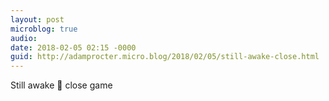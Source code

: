 ```yaml
---
layout: post
microblog: true
audio: 
date: 2018-02-05 02:15 -0000
guid: http://adamprocter.micro.blog/2018/02/05/still-awake-close.html
---
```

Still awake 🏈 close game
